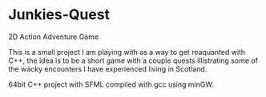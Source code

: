 # Junkies-Quest
2D Action Adventure Game

This is a small project I am playing with as a way to get reaquanted with C++, the idea is to be a short game with a couple quests illistrating some of the wacky encounters I have experienced living in Scotland.

64bit C++ project with SFML compiled with gcc using minGW.
